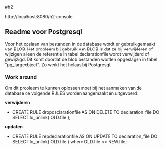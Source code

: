 #h2

http://localhost:8080/h2-console


<h2>Readme voor Postgresql</h2>

<p>Voor het opslaan van bestanden in de database wordt er gebruik gemaakt van BLOB. Het probleem bij gebruik van BLOB is dat ze bij verwijderen of wijzigen alleen de referentie in tabel declarationfile wordt verwijderd of gewijzigd.
Dit komt doordat de blob bestanden worden opgeslagen in tabel "pg_largeobject". Zo werkt het helaas bij Postgresql.</p>

<h3><b>Work around</b></h3>
<p>Om dit probleem te kunnen oplossen moet bij het aanmaken van de database de volgende RULES worden aangemaakt en uitgevoerd:</p>

<b>verwijderen</b>
- CREATE RULE dropdeclarationfile AS ON DELETE TO declaration_file
    DO SELECT lo_unlink( OLD.file );

<b>updaten</b>
- CREATE RULE repdeclarationfile AS ON UPDATE TO declaration_file
    DO SELECT lo_unlink( OLD.file )
       where OLD.file <> NEW.file;
       
